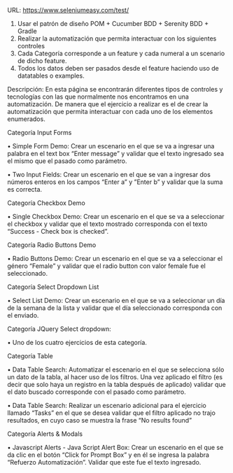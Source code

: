 

URL: https://www.seleniumeasy.com/test/

1) Usar el patrón de diseño POM + Cucumber BDD + Serenity BDD + Gradle
2) Realizar la automatización que permita interactuar con los siguientes controles
3) Cada Categoría corresponde a un feature y cada numeral a un scenario de dicho feature. 
4) Todos los datos deben ser pasados desde el feature haciendo uso de datatables o examples.


Descripción:
En esta página se encontrarán diferentes tipos de controles y tecnologías con las que normalmente nos encontramos en una automatización. De manera que el ejercicio a realizar es el de crear la automatización que permita interactuar con cada uno de los elementos enumerados.


Categoría Input Forms

•	Simple Form Demo: Crear un escenario en el que se va a ingresar una palabra en el text box “Enter message” y validar que el texto ingresado sea el mismo que el pasado como parámetro.
 
•	Two Input Fields: Crear un escenario en el que se van a ingresar dos números enteros en los campos “Enter a” y ”Enter b” y validar que la suma es correcta.

Categoría Checkbox Demo

•	Single Checkbox Demo: Crear un escenario en el que se va a seleccionar el checkbox y validar que el texto mostrado corresponda con el texto “Success - Check box is checked”.

Categoría Radio Buttons Demo

•	Radio Buttons Demo: Crear un escenario en el que se va a seleccionar el género “Female” y validar que el radio button con valor female fue el seleccionado.

Categoría Select Dropdown List

•	Select List Demo: Crear un escenario en el que se va a seleccionar un día de la semana de la lista y validar que el día seleccionado corresponda con el enviado.

Categoría JQuery Select dropdown:

•	Uno de los cuatro ejercicios de esta categoría.

Categoría Table

•	Data Table Search: Automatizar el escenario en el que se selecciona sólo un dato de la tabla, al hacer uso de los filtros. Una vez aplicado el filtro (es decir que solo haya un registro en la tabla después de aplicado) validar que el dato buscado corresponde con el pasado como parámetro.

•	Data Table Search: Realizar un escenario adicional para el ejercicio llamado “Tasks” en el que se desea validar que el filtro aplicado no trajo resultados, en cuyo caso se muestra la frase “No results found”

Categoría Alerts & Modals

•	Javascript Alerts - Java Script Alert Box: Crear un escenario en el que se da clic en el botón “Click for Prompt Box” y en él se ingresa la palabra “Refuerzo Automatización”. Validar que este fue el texto ingresado.

